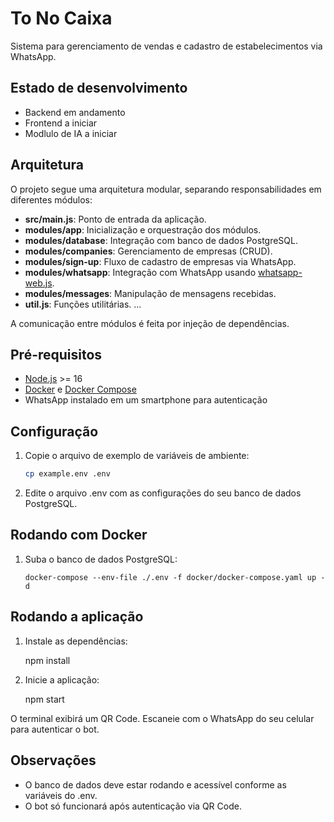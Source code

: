 # To No Caixa

Sistema para gerenciamento de vendas e cadastro de estabelecimentos via WhatsApp.

## Estado de desenvolvimento

- Backend em andamento
- Frontend a iniciar
- Modlulo de IA a iniciar

## Arquitetura

O projeto segue uma arquitetura modular, separando responsabilidades em diferentes módulos:

- **src/main.js**: Ponto de entrada da aplicação.
- **modules/app**: Inicialização e orquestração dos módulos.
- **modules/database**: Integração com banco de dados PostgreSQL.
- **modules/companies**: Gerenciamento de empresas (CRUD).
- **modules/sign-up**: Fluxo de cadastro de empresas via WhatsApp.
- **modules/whatsapp**: Integração com WhatsApp usando [whatsapp-web.js](https://github.com/pedroslopez/whatsapp-web.js).
- **modules/messages**: Manipulação de mensagens recebidas.
- **util.js**: Funções utilitárias.
...

A comunicação entre módulos é feita por injeção de dependências.

## Pré-requisitos

- [Node.js](https://nodejs.org/) >= 16
- [Docker](https://www.docker.com/) e [Docker Compose](https://docs.docker.com/compose/)
- WhatsApp instalado em um smartphone para autenticação

## Configuração

1. Copie o arquivo de exemplo de variáveis de ambiente:

   ```sh
   cp example.env .env

2. Edite o arquivo .env com as configurações do seu banco de dados PostgreSQL.

## Rodando com Docker

1. Suba o banco de dados PostgreSQL:

    ``docker-compose --env-file ./.env -f docker/docker-compose.yaml up -d``

## Rodando a aplicação

1. Instale as dependências:
    
    npm install

2. Inicie a aplicação:

    npm start

O terminal exibirá um QR Code. Escaneie com o WhatsApp do seu celular para autenticar o bot.

## Observações

- O banco de dados deve estar rodando e acessível conforme as variáveis do .env.
- O bot só funcionará após autenticação via QR Code.


